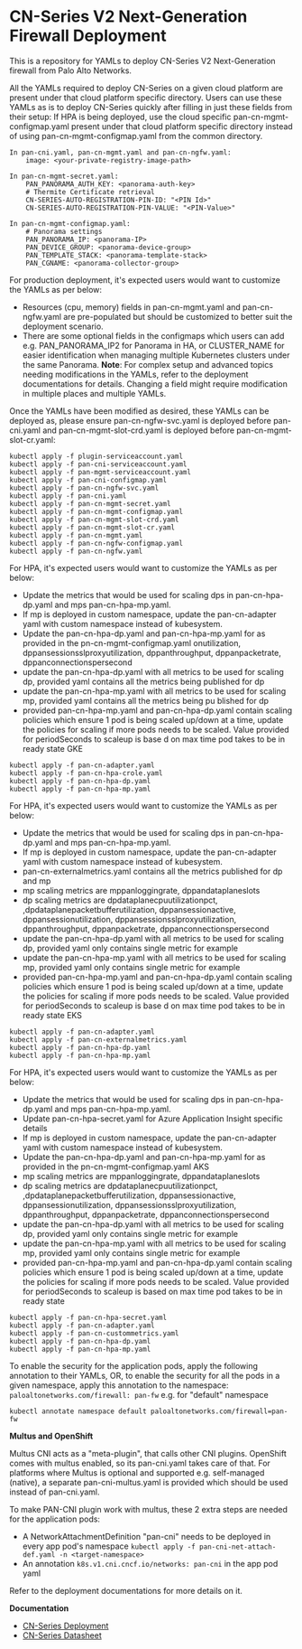 # CN-Series V2 Next-Generation Firewall Deployment

This is a repository for YAMLs to deploy CN-Series V2 Next-Generation firewall from Palo Alto Networks.

All the YAMLs required to deploy CN-Series on a given cloud platform are present under that cloud platform specific directory. Users can use these YAMLs as is to deploy CN-Series quickly after filling in just these fields from their setup:
If HPA is being deployed, use the cloud specific pan-cn-mgmt-configmap.yaml present under that cloud platform specific directory instead of using pan-cn-mgmt-configmap.yaml from the common directory.
  ```
  In pan-cni.yaml, pan-cn-mgmt.yaml and pan-cn-ngfw.yaml:
      image: <your-private-registry-image-path>

  In pan-cn-mgmt-secret.yaml:
      PAN_PANORAMA_AUTH_KEY: <panorama-auth-key>
      # Thermite Certificate retrieval 
      CN-SERIES-AUTO-REGISTRATION-PIN-ID: "<PIN Id>"
      CN-SERIES-AUTO-REGISTRATION-PIN-VALUE: "<PIN-Value>"

  In pan-cn-mgmt-configmap.yaml:
      # Panorama settings
      PAN_PANORAMA_IP: <panorama-IP>
      PAN_DEVICE_GROUP: <panorama-device-group>
      PAN_TEMPLATE_STACK: <panorama-template-stack>
      PAN_CGNAME: <panorama-collector-group>
  ```
For production deployment, it's expected users would want to customize the YAMLs as per below:
  - Resources (cpu, memory) fields in pan-cn-mgmt.yaml and pan-cn-ngfw.yaml are pre-populated but should be customized to better suit the deployment scenario.
  - There are some optional fields in the configmaps which users can add e.g. PAN_PANORAMA_IP2 for Panorama in HA, or CLUSTER_NAME for easier identification when managing multiple Kubernetes clusters under the same Panorama.
  **Note**: For complex setup and advanced topics needing modifications in the YAMLs, refer to the deployment documentations for details. Changing a field might require modification in multiple places and multiple YAMLs.


Once the YAMLs have been modified as desired, these YAMLs can be deployed as, please ensure pan-cn-ngfw-svc.yaml is deployed before pan-cni.yaml and pan-cn-mgmt-slot-crd.yaml is deployed before pan-cn-mgmt-slot-cr.yaml:
``` 
kubectl apply -f plugin-serviceaccount.yaml
kubectl apply -f pan-cni-serviceaccount.yaml
kubectl apply -f pan-mgmt-serviceaccount.yaml
kubectl apply -f pan-cni-configmap.yaml
kubectl apply -f pan-cn-ngfw-svc.yaml
kubectl apply -f pan-cni.yaml
kubectl apply -f pan-cn-mgmt-secret.yaml
kubectl apply -f pan-cn-mgmt-configmap.yaml
kubectl apply -f pan-cn-mgmt-slot-crd.yaml
kubectl apply -f pan-cn-mgmt-slot-cr.yaml
kubectl apply -f pan-cn-mgmt.yaml
kubectl apply -f pan-cn-ngfw-configmap.yaml
kubectl apply -f pan-cn-ngfw.yaml
```

For HPA, it's expected users would want to customize the YAMLs as per below:
  -  Update the metrics that would be used for scaling dps in pan-cn-hpa-dp.yaml and mps pan-cn-hpa-mp.yaml.
  -  If mp is deployed in custom namespace, update the pan-cn-adapter yaml with custom namespace instead of kubesystem.
  -  Update the pan-cn-hpa-dp.yaml and pan-cn-hpa-mp.yaml for <CLUSTER-NAME> as provided in the pn-cn-mgmt-configmap.yaml
onutilization, dppansessionsslproxyutilization, dppanthroughput, dppanpacketrate, dppanconnectionspersecond
  - update the pan-cn-hpa-dp.yaml with all metrics to be used for scaling dp, provided yaml contains all the metrics being published for dp
  - update the pan-cn-hpa-mp.yaml with all metrics to be used for scaling mp, provided yaml contains all the metrics being pu
blished for dp
  - provided pan-cn-hpa-mp.yaml and pan-cn-hpa-dp.yaml contain scaling policies which ensure 1 pod is being scaled up/down at a time, update the policies for scaling if more pods needs to be scaled. Value provided for periodSeconds to scaleup is base
d on max time pod takes to be in ready state
GKE
```
kubectl apply -f pan-cn-adapter.yaml
kubectl apply -f pan-cn-hpa-crole.yaml
kubectl apply -f pan-cn-hpa-dp.yaml
kubectl apply -f pan-cn-hpa-mp.yaml
```

For HPA, it's expected users would want to customize the YAMLs as per below:
  -  Update the metrics that would be used for scaling dps in pan-cn-hpa-dp.yaml and mps pan-cn-hpa-mp.yaml.
  -  If mp is deployed in custom namespace, update the pan-cn-adapter yaml with custom namespace instead of kubesystem.
  -  pan-cn-externalmetrics.yaml contains all the metrics published for dp and mp 
  -  mp scaling metrics are mppanloggingrate, dppandataplaneslots
  -  dp scaling metrics are dpdataplanecpuutilizationpct, ,dpdataplanepacketbufferutilization, dppansessionactive, dppansessionutilization, dppansessionsslproxyutilization, dppanthroughput, dppanpacketrate, dppanconnectionspersecond
  - update the pan-cn-hpa-dp.yaml with all metrics to be used for scaling dp, provided yaml only contains single metric for example
  - update the pan-cn-hpa-mp.yaml with all metrics to be used for scaling mp, provided yaml only contains single metric for example
  - provided pan-cn-hpa-mp.yaml and pan-cn-hpa-dp.yaml contain scaling policies which ensure 1 pod is being scaled up/down at a time, update the policies for scaling if more pods needs to be scaled. Value provided for periodSeconds to scaleup is base
d on max time pod takes to be in ready state
EKS
```
kubectl apply -f pan-cn-adapter.yaml
kubectl apply -f pan-cn-externalmetrics.yaml
kubectl apply -f pan-cn-hpa-dp.yaml
kubectl apply -f pan-cn-hpa-mp.yaml
```

For HPA, it's expected users would want to customize the YAMLs as per below:
  -  Update the metrics that would be used for scaling dps in pan-cn-hpa-dp.yaml and mps pan-cn-hpa-mp.yaml.
  -  Update pan-cn-hpa-secret.yaml for Azure Application Insight specific details
  -  If mp is deployed in custom namespace, update the pan-cn-adapter yaml with custom namespace instead of kubesystem.
  -  Update the pan-cn-hpa-dp.yaml and pan-cn-hpa-mp.yaml for <CLUSTER-NAME> as provided in the pn-cn-mgmt-configmap.yaml
AKS
  -  mp scaling metrics are mppanloggingrate, dppandataplaneslots
  -  dp scaling metrics are dpdataplanecpuutilizationpct, ,dpdataplanepacketbufferutilization, dppansessionactive, dppansessionutilization, dppansessionsslproxyutilization, dppanthroughput, dppanpacketrate, dppanconnectionspersecond
  - update the pan-cn-hpa-dp.yaml with all metrics to be used for scaling dp, provided yaml only contains single metric for example
  - update the pan-cn-hpa-mp.yaml with all metrics to be used for scaling mp, provided yaml only contains single metric for example
  - provided pan-cn-hpa-mp.yaml and pan-cn-hpa-dp.yaml contain scaling policies which ensure 1 pod is being scaled up/down at a time, update the policies for scaling if more pods needs to be scaled. Value provided for periodSeconds to scaleup is based on max time pod takes to be in ready state
```
kubectl apply -f pan-cn-hpa-secret.yaml
kubectl apply -f pan-cn-adapter.yaml
kubectl apply -f pan-cn-custommetrics.yaml
kubectl apply -f pan-cn-hpa-dp.yaml
kubectl apply -f pan-cn-hpa-mp.yaml
```

To enable the security for the application pods, apply the following annotation to their YAMLs, OR, to enable the security for all the pods in a given namespace, apply this annotation to the namespace: ```     paloaltonetworks.com/firewall: pan-fw``` e.g. for "default" namespace 
```
kubectl annotate namespace default paloaltonetworks.com/firewall=pan-fw
```

**Multus and OpenShift**

Multus CNI acts as a "meta-plugin", that calls other CNI plugins. OpenShift comes with multus enabled, so its pan-cni.yaml takes care of that.
For platforms where Multus is optional and supported e.g. self-managed (native), a separate pan-cni-multus.yaml is provided which should be used instead of pan-cni.yaml.

To make PAN-CNI plugin work with multus, these 2 extra steps are needed for the application pods:
  - A NetworkAttachmentDefinition "pan-cni" needs to be deployed in every app pod's namespace
   ```kubectl apply -f pan-cni-net-attach-def.yaml -n <target-namespace>``` 
  - An annotation ```k8s.v1.cni.cncf.io/networks: pan-cni``` in the app pod yaml

Refer to the deployment documentations for more details on it.

**Documentation**

- [CN-Series Deployment](<https://docs.paloaltonetworks.com/cn-series/10-0/cn-series-deployment.html>)
- [CN-Series Datasheet](<https://www.paloaltonetworks.com/resources/datasheets/cn-series-container-firewall>)

